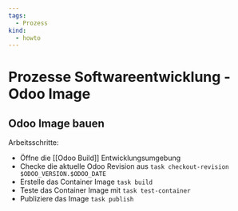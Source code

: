 ```yaml
---
tags:
  - Prozess
kind:
  - howto
---
```

# Prozesse Softwareentwicklung - Odoo Image

## Odoo Image bauen

Arbeitsschritte:

* Öffne die [[Odoo Build]] Entwicklungsumgebung
* Checke die aktuelle Odoo Revision aus `task checkout-revision $ODOO_VERSION.$ODOO_DATE`
* Erstelle das Container Image `task build`
* Teste das Container Image mit `task test-container`
* Publiziere das Image `task publish`
